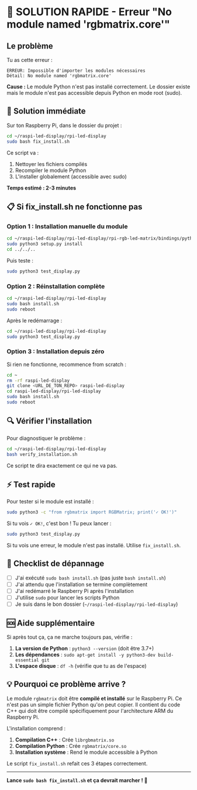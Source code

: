 # 🔧 SOLUTION RAPIDE - Erreur "No module named 'rgbmatrix.core'"

## Le problème

Tu as cette erreur :
```
ERREUR: Impossible d'importer les modules nécessaires
Détail: No module named 'rgbmatrix.core'
```

**Cause :** Le module Python n'est pas installé correctement. Le dossier existe mais le module n'est pas accessible depuis Python en mode root (sudo).

## 🚀 Solution immédiate

Sur ton Raspberry Pi, dans le dossier du projet :

```bash
cd ~/raspi-led-display/rpi-led-display
sudo bash fix_install.sh
```

Ce script va :
1. Nettoyer les fichiers compilés
2. Recompiler le module Python
3. L'installer globalement (accessible avec sudo)

**Temps estimé : 2-3 minutes**

## 📋 Si fix_install.sh ne fonctionne pas

### Option 1 : Installation manuelle du module

```bash
cd ~/raspi-led-display/rpi-led-display/rpi-rgb-led-matrix/bindings/python
sudo python3 setup.py install
cd ../../..
```

Puis teste :
```bash
sudo python3 test_display.py
```

### Option 2 : Réinstallation complète

```bash
cd ~/raspi-led-display/rpi-led-display
sudo bash install.sh
sudo reboot
```

Après le redémarrage :
```bash
cd ~/raspi-led-display/rpi-led-display
sudo python3 test_display.py
```

### Option 3 : Installation depuis zéro

Si rien ne fonctionne, recommence from scratch :

```bash
cd ~
rm -rf raspi-led-display
git clone <URL_DE_TON_REPO> raspi-led-display
cd raspi-led-display/rpi-led-display
sudo bash install.sh
sudo reboot
```

## 🔍 Vérifier l'installation

Pour diagnostiquer le problème :

```bash
cd ~/raspi-led-display/rpi-led-display
bash verify_installation.sh
```

Ce script te dira exactement ce qui ne va pas.

## ⚡ Test rapide

Pour tester si le module est installé :

```bash
sudo python3 -c "from rgbmatrix import RGBMatrix; print('✓ OK!')"
```

Si tu vois `✓ OK!`, c'est bon ! Tu peux lancer :
```bash
sudo python3 test_display.py
```

Si tu vois une erreur, le module n'est pas installé. Utilise `fix_install.sh`.

## 📝 Checklist de dépannage

- [ ] J'ai exécuté `sudo bash install.sh` (pas juste `bash install.sh`)
- [ ] J'ai attendu que l'installation se termine complètement
- [ ] J'ai redémarré le Raspberry Pi après l'installation
- [ ] J'utilise `sudo` pour lancer les scripts Python
- [ ] Je suis dans le bon dossier (`~/raspi-led-display/rpi-led-display`)

## 🆘 Aide supplémentaire

Si après tout ça, ça ne marche toujours pas, vérifie :

1. **La version de Python** : `python3 --version` (doit être 3.7+)
2. **Les dépendances** : `sudo apt-get install -y python3-dev build-essential git`
3. **L'espace disque** : `df -h` (vérifie que tu as de l'espace)

## 💡 Pourquoi ce problème arrive ?

Le module `rgbmatrix` doit être **compilé et installé** sur le Raspberry Pi. Ce n'est pas un simple fichier Python qu'on peut copier. Il contient du code C++ qui doit être compilé spécifiquement pour l'architecture ARM du Raspberry Pi.

L'installation comprend :
1. **Compilation C++** : Crée `librgbmatrix.so`
2. **Compilation Python** : Crée `rgbmatrix/core.so`
3. **Installation système** : Rend le module accessible à Python

Le script `fix_install.sh` refait ces 3 étapes correctement.

---

**Lance `sudo bash fix_install.sh` et ça devrait marcher ! 🎉**
